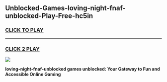 
## Unblocked-Games-loving-night-fnaf-unblocked-Play-Free-hc5in
<h3>
<a href="https://premium76.site?title=loving-night-fnaf-unblocked&ref=23A">CLICK TO PLAY</a></h3>
<hr>

<h3>
<a href="https://premium76.site?title=loving-night-fnaf-unblocked&ref=23A">CLICK 2 PLAY</a>
  
</h3>

<a href="https://premium76.site?title=loving-night-fnaf-unblocked&ref=23A"><img src="https://clearcache.store/games.png"></a>


**loving-night-fnaf-unblocked games unblocked: Your Gateway to Fun and Accessible Online Gaming**
